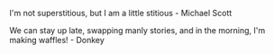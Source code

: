I'm not superstitious, but I am a little stitious - Michael Scott

We can stay up late, swapping manly stories, and in the morning, I'm making waffles! - Donkey
